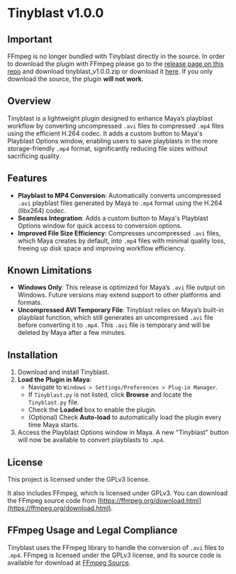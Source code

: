 # Tinyblast v1.0.0

## **Important**

FFmpeg is no longer bundled with Tinyblast directly in the source. In order to download the plugin with FFmpeg please go to the [release page on this repo](https://git.jackmchristensen.com/jack/tinyblast/-/releases/v1.0.0) and download tinyblast_v1.0.0.zip or download it [here](https://drive.proton.me/urls/JVV34W2H3R#VOJzkesz0Cgq). If you only download the source, the plugin **will not work**.

## Overview

Tinyblast is a lightweight plugin designed to enhance Maya’s playblast workflow by converting uncompressed `.avi` files to compressed `.mp4` files using the efficient H.264 codec. It adds a custom button to Maya's Playblast Options window, enabling users to save playblasts in the more storage-friendly `.mp4` format, significantly reducing file sizes without sacrificing quality.

## Features

- **Playblast to MP4 Conversion**: Automatically converts uncompressed `.avi` playblast files generated by Maya to `.mp4` format using the H.264 (libx264) codec.
- **Seamless Integration**: Adds a custom button to Maya's Playblast Options window for quick access to conversion options.
- **Improved File Size Efficiency**: Compresses uncompressed `.avi` files, which Maya creates by default, into `.mp4` files with minimal quality loss, freeing up disk space and improving workflow efficiency.

## Known Limitations

- **Windows Only**: This release is optimized for Maya’s `.avi` file output on Windows. Future versions may extend support to other platforms and formats.
- **Uncompressed AVI Temporary File**: Tinyblast relies on Maya’s built-in playblast function, which still generates an uncompressed `.avi` file before converting it to `.mp4`. This `.avi` file is temporary and will be deleted by Maya after a few minutes.

## Installation

1. Download and install Tinyblast.
2. **Load the Plugin in Maya**:
   - Navigate to `Windows > Settings/Preferences > Plug-in Manager`.
   - If `Tinyblast.py` is not listed, click **Browse** and locate the `Tinyblast.py` file.
   - Check the **Loaded** box to enable the plugin.
   - (Optional) Check **Auto-load** to automatically load the plugin every time Maya starts.
3. Access the Playblast Options window in Maya. A new "Tinyblast" button will now be available to convert playblasts to `.mp4`.

## License

This project is licensed under the GPLv3 license.

It also includes FFmpeg, which is licensed under GPLv3. You can download the FFmpeg source code from [https://ffmpeg.org/download.html](https://ffmpeg.org/download.html).

## FFmpeg Usage and Legal Compliance

Tinyblast uses the FFmpeg library to handle the conversion of `.avi` files to `.mp4`. FFmpeg is licensed under the GPLv3 license, and its source code is available for download at [FFmpeg Source](https://ffmpeg.org/download.html).